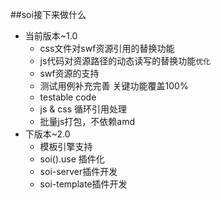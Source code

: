 ##soi接下来做什么
* 当前版本~1.0
    * css文件对swf资源引用的替换功能
    * js代码对资源路径的动态读写的替换功能`优化`
    * swf资源的支持
    * 测试用例补充完善 关键功能覆盖100%
    * testable code
    * js & css 循环引用处理
    * 批量js打包，不依赖amd
* 下版本~2.0
    * 模板引擎支持
    * soi().use 插件化
    * soi-server插件开发
    * soi-template插件开发